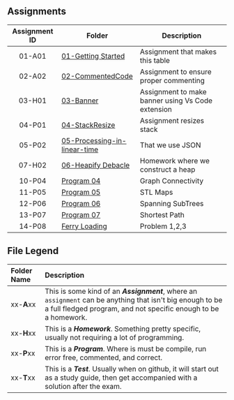## Assignments

|Assignment ID| Folder | Description |
| :----------:      | ------ | ----------- |
| 01-A01      |[01-Getting Started](Assignments/)|Assignment that makes this table|
| 02-A02      |[02-CommentedCode](https://github.com/JoachimIsaac/3013-ALG-Isaac/tree/master/3013-ALG-Isaac/Assignments/02-CommentedCode)|Assignment to ensure proper commenting|
| 03-H01      |[03-Banner](https://github.com/JoachimIsaac/3013-ALG-Isaac/tree/master/3013-ALG-Isaac/Assignments/03-BannerPage)|Assignment to make banner using Vs Code extension|
| 04-P01      |[04-StackResize](https://github.com/JoachimIsaac/3013-ALG-Isaac/tree/master/3013-ALG-Isaac/Assignments/04-StackResize)|Assignment resizes stack|
| 05-P02      |[05-Processing-in-linear-time](https://github.com/JoachimIsaac/3013-ALG-Isaac/tree/master/3013-ALG-Isaac/Assignments/05-Processing-in-Linear-Time)|That we use JSON|
| 07-H02      |[06-Heapify Debacle](https://github.com/JoachimIsaac/3013-ALG-Isaac/tree/master/3013-ALG-Isaac/Assignments/07-H02-MinHeapConstruction)|Homework where we construct a heap|
| 10-P04      |[Program 04](https://github.com/JoachimIsaac/3013-ALG-Isaac/blob/master/3013-ALG-Isaac/Assignments/459/main.cpp)|Graph Connectivity|
| 11-P05      |[Program 05](https://github.com/JoachimIsaac/3013-ALG-Isaac/tree/master/3013-ALG-Isaac/Assignments/484)|STL Maps|
| 12-P06      |[Program 06](https://github.com/JoachimIsaac/3013-ALG-Isaac/tree/master/3013-ALG-Isaac/Assignments/11597)|Spanning SubTrees|
| 13-P07      |[Program 07](https://github.com/JoachimIsaac/3013-ALG-Isaac/tree/master/3013-ALG-Isaac/Assignments/1112)|Shortest Path|
| 14-P08      |[Ferry Loading](https://github.com/JoachimIsaac/3013-ALG-Isaac/tree/master/3013-ALG-Isaac/Assignments/Ferry%20Loading)|Problem 1,2,3| 


## File Legend

| Folder Name | Description |
|:-----------|:-------------|
|xx-**A**xx | This is some kind of an ***Assignment***, where an `assignment` can be anything that isn't big enough to be a full fledged program, and not specific enough to be a homework. |
|xx-**H**xx | This is a ***Homework***. Something pretty specific, usually not requiring a lot of programming. |
|xx-**P**xx | This is a ***Program***. Where is must be compile, run error free, commented, and correct. |
|xx-**T**xx | This is a ***Test***. Usually when on github, it will start out as a study guide, then get accompanied with a solution after the exam. |

